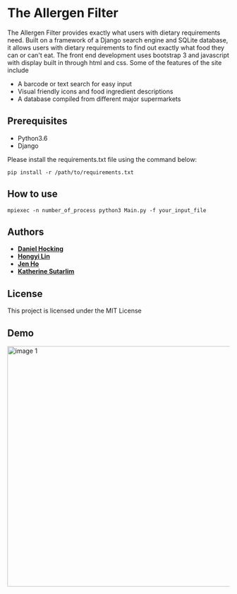 # The Allergen Filter
The Allergen Filter provides exactly what users with dietary requirements need. Built on a framework of a Django search engine and SQLite database, it allows users with dietary requirements to find out exactly what food they can or can't eat. The front end development uses bootstrap 3 and javascript with display built in through html and css. Some of the features of the site include
- A barcode or text search for easy input
- Visual friendly icons and food ingredient descriptions
- A database compiled from different major supermarkets

## Prerequisites
- Python3.6
- Django

Please install the requirements.txt file using the command below:
```
pip install -r /path/to/requirements.txt
```

## How to use
```
mpiexec -n number_of_process python3 Main.py -f your_input_file
```

## Authors

* **[Daniel Hocking](https://github.com/daniel-hocking)**
* **[Hongyi Lin](https://github.com/Hongyil1)**
* **[Jen Ho](https://github.com/hojen01)**
* **[Katherine Sutarlim](https://github.com/katherinesutarlim)**

## License

This project is licensed under the MIT License

## Demo
<img width="544" alt="image 1" src="https://user-images.githubusercontent.com/22671087/42612132-e32118aa-85dc-11e8-8c68-e9798ad915f6.PNG">


